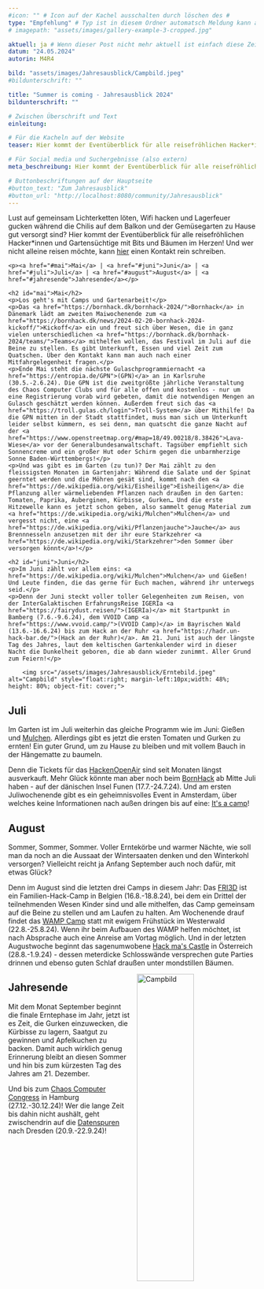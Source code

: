 ```yaml
---
#icon: "" # Icon auf der Kachel ausschalten durch löschen des #
type: "Empfehlung" # Typ ist in diesem Ordner automatsch Meldung kann aber hier überschrieben werden z.B. mit "Veröffentlichung" - der Typ erscheint in der Kachel
# imagepath: "assets/images/gallery-example-3-cropped.jpg"

aktuell: ja # Wenn dieser Post nicht mehr aktuell ist einfach diese Zeile mit # auskommentieren
datum: "24.05.2024"
autorin: M4R4

bild: "assets/images/Jahresausblick/Campbild.jpeg"
#bildunterschrift: ""

title: "Summer is coming - Jahresausblick 2024"
bildunterschrift: ""

# Zwischen Überschrift und Text
einleitung: 

# Für die Kacheln auf der Website
teaser: Hier kommt der Eventüberblick für alle reisefröhlichen Hacker*innen und Gartensüchtige mit Bits und Bäumen im Herzen!

# Für Social media und Suchergebnisse (also extern)
meta_beschreibung: Hier kommt der Eventüberblick für alle reisefröhlichen Hacker*innen und Gartensüchtige mit Bits und Bäumen im Herzen!

# Buttonbeschriftungen auf der Hauptseite
#button_text: "Zum Jahresausblick"
#button_url: "http://localhost:8080/community/Jahresausblick"
---
```

<p>Lust auf gemeinsam Lichterketten löten, Wifi hacken und Lagerfeuer gucken während die Chilis auf dem Balkon und der Gemüsegarten zu Hause gut versorgt sind? Hier kommt der Eventüberblick für alle reisefröhlichen Hacker*innen und Gartensüchtige mit Bits und Bäumen im Herzen!
Und wer nicht alleine reisen möchte, kann <a href="https://ethercalc.net/22xcly2ri3sv">hier</a> einen Kontakt rein schreiben. </p>

    <p><a href="#mai">Mai</a> | <a href="#juni">Juni</a> | <a href="#juli">Juli</a> | <a href="#august">August</a> | <a href="#jahresende">Jahresende</a></p>

    <h2 id="mai">Mai</h2>
    <p>Los geht's mit Camps und Gartenarbeit!</p>
    <p>Das <a href="https://bornhack.dk/bornhack-2024/">Bornhack</a> in Dänemark lädt am zweiten Maiwochenende zum <a href="https://bornhack.dk/news/2024-02-20-bornhack-2024-kickoff/">Kickoff</a> ein und freut sich über Wesen, die in ganz vielen unterschiedlichen <a href="https://bornhack.dk/bornhack-2024/teams/">Teams</a> mithelfen wollen, das Festival im Juli auf die Beine zu stellen. Es gibt Unterkunft, Essen und viel Zeit zum Quatschen. Über den Kontakt kann man auch nach einer Mitfahrgelegenheit fragen.</p>
    <p>Ende Mai steht die nächste Gulaschprogrammiernacht <a href="https://entropia.de/GPN">(GPN)</a> an in Karlsruhe (30.5.-2.6.24). Die GPN ist die zweitgrößte jährliche Veranstaltung des Chaos Computer Clubs und für alle offen und kostenlos - nur um eine Registrierung vorab wird gebeten, damit die notwendigen Mengen an Gulasch geschätzt werden können. Außerdem freut sich das <a href="https://troll.gulas.ch/login">Troll-System</a> über Mithilfe! Da die GPN mitten in der Stadt stattfindet, muss man sich um Unterkunft leider selbst kümmern, es sei denn, man quatscht die ganze Nacht auf der <a href="https://www.openstreetmap.org/#map=18/49.00218/8.38426">Lava-Wiese</a> vor der Generalbundesanwaltschaft. Tagsüber empfiehlt sich Sonnencreme und ein großer Hut oder Schirm gegen die unbarmherzige Sonne Baden-Württembergs!</p>
    <p>Und was gibt es im Garten (zu tun)? Der Mai zählt zu den fleissigsten Monaten im Gartenjahr: Während die Salate und der Spinat geerntet werden und die Möhren gesät sind, kommt nach den <a href="https://de.wikipedia.org/wiki/Eisheilige">Eisheiligen</a> die Pflanzung aller wärmeliebenden Pflanzen nach draußen in den Garten: Tomaten, Paprika, Auberginen, Kürbisse, Gurken… Und die erste Hitzewelle kann es jetzt schon geben, also sammelt genug Material zum <a href="https://de.wikipedia.org/wiki/Mulchen">Mulchen</a> und vergesst nicht, eine <a href="https://de.wikipedia.org/wiki/Pflanzenjauche">Jauche</a> aus Brennnesseln anzusetzen mit der ihr eure Starkzehrer <a href="https://de.wikipedia.org/wiki/Starkzehrer">den Sommer über versorgen könnt</a>!</p>

    <h2 id="juni">Juni</h2>
    <p>Im Juni zählt vor allem eins: <a href="https://de.wikipedia.org/wiki/Mulchen">Mulchen</a> und Gießen! Und Leute finden, die das gerne für Euch machen, während ihr unterwegs seid.</p>
    <p>Denn der Juni steckt voller toller Gelegenheiten zum Reisen, von der InterGalaktischen ErfahrungsReise IGERIa <a href="https://fairydust.reisen/">(IGERIa)</a> mit Startpunkt in Bamberg (7.6.-9.6.24), dem VVOID Camp <a href="https://www.vvoid.camp/">(VVOID Camp)</a> im Bayrischen Wald (13.6.-16.6.24) bis zum Hack an der Ruhr <a href="https://hadr.un-hack-bar.de/">(Hack an der Ruhr)</a>. Am 21. Juni ist auch der längste Tag des Jahres, laut dem keltischen Gartenkalender wird in dieser Nacht die Dunkelheit geboren, die ab dann wieder zunimmt. Aller Grund zum Feiern!</p>

        <img src="/assets/images/Jahresausblick/Erntebild.jpeg" alt="Campbild" style="float:right; margin-left:10px;width: 48%; height: 80%; object-fit: cover;">
</p>


<h2 id="juli">Juli <a href="#juli"></a></h2> <p>Im Garten ist im Juli weiterhin das gleiche Programm wie im Juni: Gießen und <a href="https://de.wikipedia.org/wiki/Mulchen" target="_blank">Mulchen</a>. Allerdings gibt es jetzt die ersten Tomaten und Gurken zu ernten! Ein guter Grund, um zu Hause zu bleiben und mit vollem Bauch in der Hängematte zu baumeln.</p> <p>Denn die Tickets für das <a href="https://hackenopenair.de/" target="_blank">HackenOpenAir</a> sind seit Monaten längst ausverkauft. Mehr Glück könnte man aber noch beim <a href="https://bornhack.dk/bornhack-2024/" target="_blank">BornHack</a> ab Mitte Juli haben - auf der dänischen Insel Funen (17.7.-24.7.24). Und am ersten Juliwochenende gibt es ein geheimnisvolles Event in Amsterdam, über welches keine Informationen nach außen dringen bis auf eine: <a href="https://next.tbd.camp/" target="_blank">It's a camp</a>!</p> <h2 id="august">August <a href="#august"></a></h2> <p>Sommer, Sommer, Sommer. Voller Erntekörbe und warmer Nächte, wie soll man da noch an die Aussaat der Wintersaaten denken und den Winterkohl versorgen? Vielleicht reicht ja Anfang September auch noch dafür, mit etwas Glück?</p> <p>Denn im August sind die letzten drei Camps in diesem Jahr: Das <a href="https://fri3d.be/en/" target="_blank">FRI3D</a> ist ein Familien-Hack-Camp in Belgien (16.8.-18.8.24), bei dem ein Drittel der teilnehmenden Wesen Kinder sind und alle mithelfen, das Camp gemeinsam auf die Beine zu stellen und am Laufen zu halten. Am Wochenende drauf findet das <a href="https://westwood.camp/" target="_blank">WAMP Camp</a> statt mit ewigem Frühstück im Westerwald (22.8.-25.8.24). Wenn ihr beim Aufbauen des WAMP helfen möchtet, ist nach Absprache auch eine Anreise am Vortag möglich. Und in der letzten Augustwoche beginnt das sagenumwobene <a href="https://hack-mas.at/" target="_blank">Hack ma's Castle</a> in Österreich (28.8.-1.9.24) - dessen meterdicke Schlosswände versprechen gute Parties drinnen und ebenso guten Schlaf draußen unter mondstillen Bäumen.</p>
<img src="/assets/images/Jahresausblick/Lichtfest.jpeg" alt="Campbild" style="float:right; margin-left:10px;width: 48%; height: 40%;">

<h2 id="jahresende">Jahresende <a href="#jahresende"></a></h2>
<p>Mit dem Monat September beginnt die finale Erntephase im Jahr, jetzt ist es Zeit, die Gurken einzuwecken, die Kürbisse zu lagern, Saatgut zu gewinnen und Apfelkuchen zu backen. Damit auch wirklich genug Erinnerung bleibt an diesen Sommer und hin bis zum kürzesten Tag des Jahres am 21. Dezember.</p> <p>Und bis zum <a href="https://events.ccc.de/" target="_blank">Chaos Computer Congress</a> in Hamburg (27.12.-30.12.24)! Wer die lange Zeit bis dahin nicht aushält, geht zwischendrin auf die <a href="https://datenspuren.de/2024/" target="_blank">Datenspuren</a> nach Dresden (20.9.-22.9.24)!</p> 
